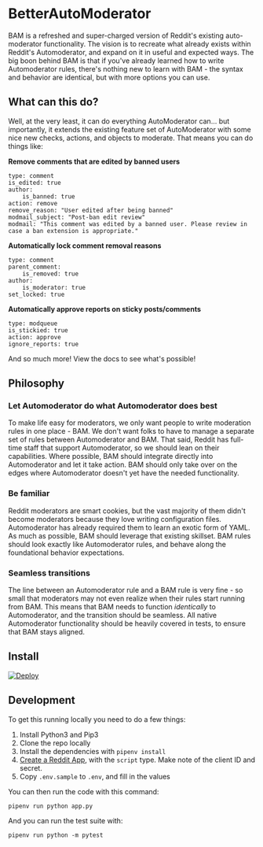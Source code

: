 # BetterAutoModerator

BAM is a refreshed and super-charged version of Reddit's existing auto-moderator functionality. The vision is to recreate what already exists within Reddit's Automoderator, and expand on it in useful and expected ways. The big boon behind BAM is that if you've already learned how to write Automoderator rules, there's nothing new to learn with BAM - the syntax and behavior are identical, but with more options you can use.

## What can this do?

Well, at the very least, it can do everything AutoModerator can... but importantly, it extends the existing feature set of AutoModerator with some nice new checks, actions, and objects to moderate. That means you can do things like:

**Remove comments that are edited by banned users**
```
type: comment
is_edited: true
author:
    is_banned: true
action: remove
remove_reason: "User edited after being banned"
modmail_subject: "Post-ban edit review"
modmail: "This comment was edited by a banned user. Please review in case a ban extension is appropriate."
```

**Automatically lock comment removal reasons**
```
type: comment
parent_comment:
    is_removed: true
author:
    is_moderator: true
set_locked: true
```

**Automatically approve reports on sticky posts/comments**
```
type: modqueue
is_stickied: true
action: approve
ignore_reports: true
```

And so much more! View the docs to see what's possible!

## Philosophy

### Let Automoderator do what Automoderator does best

To make life easy for moderators, we only want people to write moderation rules in one place - BAM. We don't want folks to have to manage a separate set of rules between Automoderator and BAM. That said, Reddit has full-time staff that support Automoderator, so we should lean on their capabilities. Where possible, BAM should integrate directly into Automoderator and let it take action. BAM should only take over on the edges where Automoderator doesn't yet have the needed functionality.

### Be familiar

Reddit moderators are smart cookies, but the vast majority of them didn't become moderators because they love writing configuration files. Automoderator has already required them to learn an exotic form of YAML. As much as possible, BAM should leverage that existing skillset. BAM rules should look exactly like Automoderator rules, and behave along the foundational behavior expectations.

### Seamless transitions

The line between an Automoderator rule and a BAM rule is very fine - so small that moderators may not even realize when their rules start running from BAM. This means that BAM needs to function _identically_ to Automoderator, and the transition should be seamless. All native Automoderator functionality should be heavily covered in tests, to ensure that BAM stays aligned.

## Install

[![Deploy](https://www.herokucdn.com/deploy/button.svg)](https://heroku.com/deploy)

## Development

To get this running locally you need to do a few things:

1. Install Python3 and Pip3
2. Clone the repo locally
3. Install the dependencies with `pipenv install`
4. [Create a Reddit App](https://www.reddit.com/prefs/apps), with the `script` type. Make note of the client ID and secret.
5. Copy `.env.sample` to `.env`, and fill in the values

You can then run the code with this command:

    pipenv run python app.py

And you can run the test suite with:

    pipenv run python -m pytest
